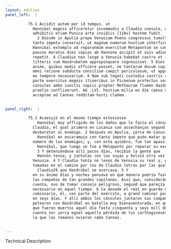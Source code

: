 ```yaml
---
layout: edition
panel_left:  |

          75.1 Accidit autem per id tempus, ut
            Hannibal magnis afficeretur incommodis a Claudio consule, qui primum in Lucanis
            adhibitis etiam Punica arte insidiis [118v] hostem fudit.
              2 Deinde in Apulia prope Venusiam Poeno congressus tumultuariam pugnam
            tanto impetu conseruit, ut magnum numerum hostium interficeret. Quo detrimento affectus
            Hannibal extemplo ad reparandum exercitum Metapontum se contulit. 3 Ibi
            paucos moratus dies copias ab Hannone accipit et suis adiungit, ac rursus Venusiam
            repetit. 4 Claudius non longe a Venusia habebat castra et interceptis hostium
            litteris cum Hasdrubalem appropinquare cognouisset. 5 Dies noctesque agitabat
            animo, quibus modis efficere posset, ne tantorum ducum copiae simul iungerentur. Itaque
            omni ratione subducta consilium caepit periculosum, ut apparebat futurum, sed forsitan
            eo tempore necessarium. 6 Nam sub legati custodia castris relictis ipse cum
            parte exercitus magnis itineribus in Picoenum profectus sexto die Senam peruenit. Ibi
            consules ambo iunctis copiis propter Methaurum flumen Hasdrubalem adorti secundissimo
            praelio conflixerunt. Ad .LVI. hostium milia eo die caesa dicuntur, paremque prope aiunt
            acceptae ad Cannas redditam hosti cladem. 
        

panel_right:  |

          75.1 Acaesçió en el mesmo tiempo estoviesse
              Hanníbal muy affligido de los daños que le fazía el cónsul
            Claudio, el qual primero en Lucania con assechanças segund el arte púnica pudo
            desbaratar al enemigo. 2 Después en Apulia, çerca de Canusio, peleó con
              Hanníbal en escaramuça con tanto ímpeto que pudo matar grand
            número de los enemigos; y, con esta quiebra, fue tan apassionado
              Hanníbal, que luego se fue a Metaponto por reparar su exército.
              3 Y deteniéndose allí pocos días, recibió la gente que
              Hannón tenía, y juntolas con las suyas y bolvió otra vez a
            Venusia. 4 Y Claudio tenía no lexos de Venusia su real y, en tanto, fueron
            tomadas en el camino por los de Claudio letras por las quales supo
              Claudio29 que Hasdrúbal se acercava. 5 Y
            en su ánimo días y noches pensava en qué manera podría fazer que no se juntassen en uno
            las compañas de tan grandes capitanes. Assí que, considerándolo todo por razón y echada
            cuenta, ovo de tomar consejo peligroso, segund que pareçía que sería, pero por ventura
            necessario en aquel tiempo. 6 Ca dexado el real en guarda del legado suyo o
            comissario, él, con parte del exército, a grand caminar por vía del Piceno llegó a Sena
            en seys días. Y allí ambos los cónsules juntaron sus compañas çerca del río Methauro y
            pelearon con Hasdrúbal en batalla muy bienaventurada, en que dizen
            que fueron muertos aquel día fasta cinquenta y seys mill de los enemigos, de manera que
            cuenta ser çerca egual aquella pérdida de los carthagineses a
            la que los romanos ovieron cabe Cannas.
        

---
```


 Technical Description 

        